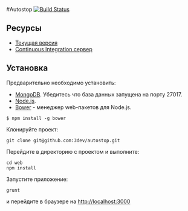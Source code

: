 #Autostop [![Build Status](https://travis-ci.org/3dev/autostop.png?branch=dev)](https://travis-ci.org/3dev/autostop)

## Ресурсы
* [Текущая версия](http://dev-autostop.herokuapp.com)
* [Continuous Integration сервер](https://travis-ci.org/3dev/autostop)

## Установка
Предварительно необходимо установить:

* [MongoDB](http://docs.mongodb.org/manual/installation/). Убедитесь что база данных запущена на порту 27017.
* [Node.js](http://nodejs.org/download/).
* [Bower](http://bower.io/) - менеджер web-пакетов для Node.js.

```
$ npm install -g bower
```

Клонируйте проект:

```
git clone git@github.com:3dev/autostop.git
```

Перейдите в директорию с проектом и выполните:

```
cd web
npm install
```

Запустите приложение:

```
grunt
```

и перейдите в браузере на [http://localhost:3000](http://localhost:3000)
